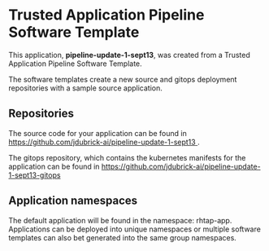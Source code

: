 # Trusted Application Pipeline Software Template

This application, **pipeline-update-1-sept13**, was created from a Trusted Application Pipeline Software Template.

The software templates create a new source and gitops deployment repositories with a sample source application. 

## Repositories

The source code for your application can be found in [https://github.com/jdubrick-ai/pipeline-update-1-sept13 ](https://github.com/jdubrick-ai/pipeline-update-1-sept13 ).
 
The gitops repository, which contains the kubernetes manifests for the application can be found in 
[https://github.com/jdubrick-ai/pipeline-update-1-sept13-gitops ](https://github.com/jdubrick-ai/pipeline-update-1-sept13-gitops ) 

## Application namespaces 

The default application will be found in the namespace: rhtap-app. Applications can be deployed into unique namespaces or multiple software templates can also bet generated into the same group namespaces.  